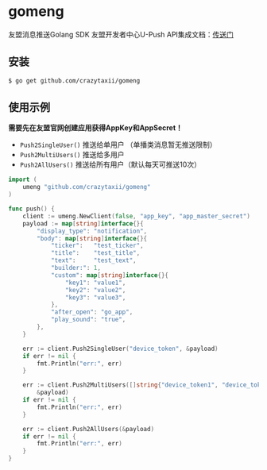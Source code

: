 # gomeng
友盟消息推送Golang SDK
友盟开发者中心U-Push API集成文档：[传送门](https://developer.umeng.com/docs/66632/detail/68343)

## 安装
```Bash
$ go get github.com/crazytaxii/gomeng
```

## 使用示例

**需要先在友盟官网创建应用获得AppKey和AppSecret！**

+ `Push2SingleUser()` 推送给单用户 （单播类消息暂无推送限制）
+ `Push2MultiUsers()` 推送给多用户
+ `Push2AllUsers()` 推送给所有用户（默认每天可推送10次）

```Go
import (
    umeng "github.com/crazytaxii/gomeng"
)

func push() {
    client := umeng.NewClient(false, "app_key", "app_master_secret")
    payload := map[string]interface{}{
        "display_type": "notification",
        "body": map[string]interface{}{
            "ticker":   "test_ticker",
            "title":    "test_title",
            "text":     "test_text",
            "builder:": 1,
            "custom": map[string]interface{}{
                "key1": "value1",
                "key2": "value2",
                "key3": "value3",
            },
            "after_open": "go_app",
            "play_sound": "true",
        },
    }

    err := client.Push2SingleUser("device_token", &payload)
    if err != nil {
        fmt.Println("err:", err)
    }

    err := client.Push2MultiUsers([]string{"device_token1", "device_token2", "device_token3"},
        &payload)
    if err != nil {
        fmt.Println("err:", err)
    }

    err := client.Push2AllUsers(&payload)
    if err != nil {
        fmt.Println("err:", err)
    }
}
```
